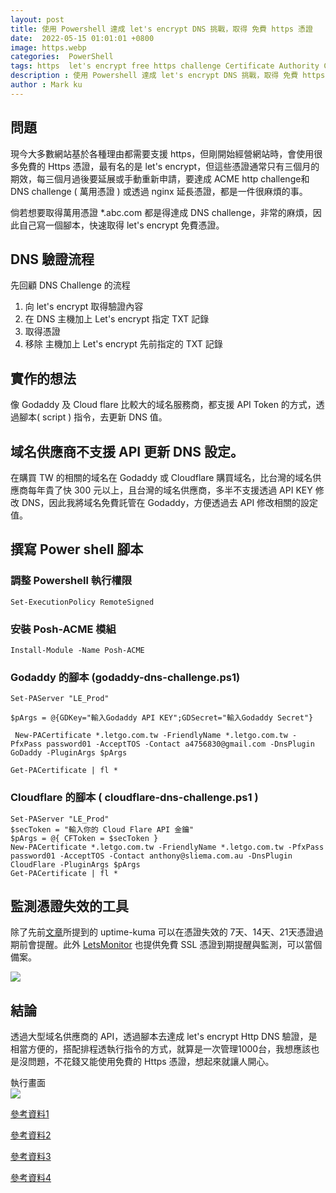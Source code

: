 ```yaml
---
layout: post
title: 使用 Powershell 達成 let's encrypt DNS 挑戰，取得 免費 https 憑證
date:  2022-05-15 01:01:01 +0800
image: https.webp
categories:  PowerShell
tags: https  let's encrypt free https challenge Certificate Authority CA godaddy cloudflare powershell
description : 使用 Powershell 達成 let's encrypt DNS 挑戰，取得 免費 https 憑證
author : Mark ku
---
```


## 問題
現今大多數網站基於各種理由都需要支援 https，但剛開始經營網站時，會使用很多免費的 Https 憑證，最有名的是 let's encrypt，但這些憑證通常只有三個月的期效，每三個月過後要延展或手動重新申請，要達成 ACME http challenge和 DNS challenge ( 萬用憑證 ) 或透過 nginx 延長憑證，都是一件很麻煩的事。

倘若想要取得萬用憑證 *.abc.com 都是得達成 DNS challenge，非常的麻煩，因此自己寫一個腳本，快速取得  let's encrypt 免費憑證。

## DNS 驗證流程
先回顧 DNS Challenge 的流程
1. 向 let's encrypt 取得驗證內容
2. 在 DNS 主機加上 Let's encrypt 指定 TXT 記錄
3. 取得憑證
4. 移除 主機加上 Let's encrypt 先前指定的 TXT 記錄

## 實作的想法
像 Godaddy 及 Cloud flare 比較大的域名服務商，都支援 API Token 的方式，透過腳本( script ) 指令，去更新 DNS 值。

## 域名供應商不支援 API 更新 DNS 設定。
在購買 TW 的相關的域名在 Godaddy 或 Cloudflare 購買域名，比台灣的域名供應商每年貴了快 300 元以上，且台灣的域名供應商，多半不支援透過 API KEY 修改 DNS，因此我將域名免費託管在 Godaddy，方便透過去 API 修改相關的設定值。

##  撰寫 Power shell 腳本

### 調整 Powershell 執行權限
```
Set-ExecutionPolicy RemoteSigned
```
### 安裝 Posh-ACME 模組
```
Install-Module -Name Posh-ACME
```
### Godaddy 的腳本 (godaddy-dns-challenge.ps1)
```
Set-PAServer "LE_Prod"

$pArgs = @{GDKey="輸入Godaddy API KEY";GDSecret="輸入Godaddy Secret"}         

 New-PACertificate *.letgo.com.tw -FriendlyName *.letgo.com.tw -PfxPass password01 -AcceptTOS -Contact a4756830@gmail.com -DnsPlugin GoDaddy -PluginArgs $pArgs
 
Get-PACertificate | fl *
```
### Cloudflare 的腳本 ( cloudflare-dns-challenge.ps1 )

```
Set-PAServer "LE_Prod"
$secToken = "輸入你的 Cloud Flare API 金鑰"
$pArgs = @{ CFToken = $secToken }
New-PACertificate *.letgo.com.tw -FriendlyName *.letgo.com.tw -PfxPass password01 -AcceptTOS -Contact anthony@sliema.com.au -DnsPlugin CloudFlare -PluginArgs $pArgs
Get-PACertificate | fl *
```

## 監測憑證失效的工具
除了先前[文章](https://blog.markkulab.net/2021/12/11/application-monitor-uptime-kuma/)所提到的 uptime-kuma 可以在憑證失效的 7天、14天、21天憑證過期前會提醒。此外 [LetsMonitor](https://letsmonitor.org/monitors) 也提供免費 SSL 憑證到期提醒與監測，可以當個備案。

![](https://i.imgur.com/HIv97Rq.png)

## 結論
透過大型域名供應商的 API，透過腳本去達成 let's encrypt Http DNS 驗證，是相當方便的，搭配排程透執行指令的方式，就算是一次管理1000台，我想應該也是沒問題，不花錢又能使用免費的 Https 憑證，想起來就讓人開心。  

執行畫面  
![](https://i.imgur.com/F1ptFJj.png)

[參考資料1](https://medium.com/@mark86092/%E9%80%8F%E9%81%8E-docker-%E7%B0%A1%E5%8C%96-letsencrypt-%E6%86%91%E8%AD%89%E7%9A%84%E5%8F%96%E5%BE%97-de14ab08fdeb
)

[參考資料2](
https://blog.onevinn.com/using-powershell-to-get-wildcard-certificate-from-lets-encrypt
)

[參考資料3](
https://israynotarray.com/other/20200510/1067127387/
)

[參考資料4](
https://anthonyspiteri.net/powershell-api-lets-encrypt-cloudflare/
)